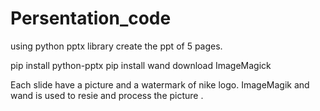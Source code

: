 # Persentation_code
using python pptx library create the ppt of 5 pages.

  pip install python-pptx 
  pip install wand 
  download ImageMagick

Each slide have a picture and a watermark of nike logo.
ImageMagik and wand is used to resie and process the picture .
